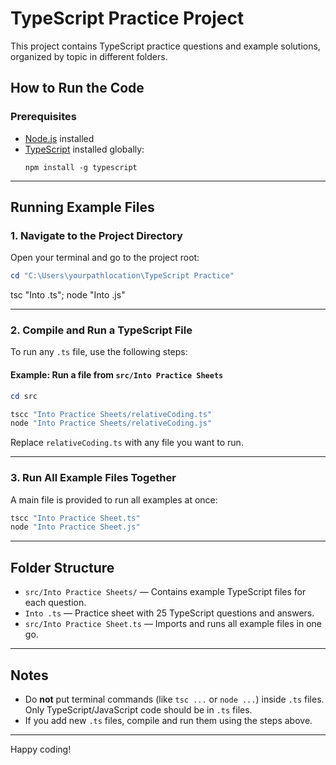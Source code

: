 # TypeScript Practice Project

This project contains TypeScript practice questions and example solutions, organized by topic in different folders.

## How to Run the Code

### Prerequisites
- [Node.js](https://nodejs.org/) installed
- [TypeScript](https://www.typescriptlang.org/) installed globally:
  ```
  npm install -g typescript
  ```

---

## Running Example Files

### 1. Navigate to the Project Directory
Open your terminal and go to the project root:
```powershell
cd "C:\Users\yourpathlocation\TypeScript Practice"
```
tsc "Into .ts"; node "Into .js"

---

### 2. Compile and Run a TypeScript File
To run any `.ts` file, use the following steps:

#### Example: Run a file from `src/Into Practice Sheets`
```powershell
cd src

tscc "Into Practice Sheets/relativeCoding.ts"
node "Into Practice Sheets/relativeCoding.js"
```

Replace `relativeCoding.ts` with any file you want to run.

---

### 3. Run All Example Files Together
A main file is provided to run all examples at once:

```powershell
tscc "Into Practice Sheet.ts"
node "Into Practice Sheet.js"
```

---

## Folder Structure
- `src/Into Practice Sheets/` — Contains example TypeScript files for each question.
- `Into .ts` — Practice sheet with 25 TypeScript questions and answers.
- `src/Into Practice Sheet.ts` — Imports and runs all example files in one go.

---

## Notes
- Do **not** put terminal commands (like `tsc ...` or `node ...`) inside `.ts` files. Only TypeScript/JavaScript code should be in `.ts` files.
- If you add new `.ts` files, compile and run them using the steps above.

---

Happy coding!
